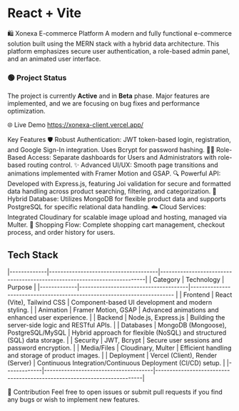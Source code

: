 # React + Vite

🛍️ Xonexa E-commerce Platform
A modern and fully functional e-commerce solution built using the MERN stack with a hybrid data architecture. This platform emphasizes secure user authentication, a role-based admin panel, and an animated user interface.

### 🟢 Project Status
The project is currently **Active** and in **Beta** phase. Major features are implemented, and we are focusing on bug fixes and performance optimization.

🌐 Live Demo
  https://xonexa-client.vercel.app/

Key Features
🛡️ Robust Authentication: JWT token-based login, registration, and Google Sign-In integration. Uses Bcrypt for password hashing.
🧑‍💻 Role-Based Access: Separate dashboards for Users and Administrators with role-based routing control.
✨ Advanced UI/UX: Smooth page transitions and animations implemented with Framer Motion and GSAP.
🔍 Powerful API: Developed with Express.js, featuring Joi validation for secure and formatted data handling across product searching, filtering, and categorization.
💾 Hybrid Database: Utilizes MongoDB for flexible product data and supports PostgreSQL for specific relational data handling.
☁️ Cloud Services: Integrated Cloudinary for scalable image upload and hosting, managed via Multer.
🛒 Shopping Flow: Complete shopping cart management, checkout process, and order history for users.

## Tech Stack

|-------------|--------------------------------------|-------------------------------------------------------------------------|
| Category    | Technology                           | Purpose                                                                 |
|-------------|--------------------------------------|------------------------------------------------------------------------ |
| Frontend    | React (Vite), Tailwind CSS           | Component-based UI development and modern styling.                      |
| Animation   | Framer Motion, GSAP                  | Advanced animations and enhanced user experience.                       |
| Backend     | Node.js, Express.js                  | Building the server-side logic and RESTful APIs.                        |
| Databases   | MongoDB (Mongoose), PostgreSQL/MySQL | Hybrid approach for flexible (NoSQL) and structured (SQL) data storage. |
| Security    | JWT, Bcrypt                          | Secure user sessions and password encryption.                           |
| Media/Files | Cloudinary, Multer                   | Efficient handling and storage of product images.                       |
| Deployment  | Vercel (Client), Render (Server)     | Continuous Integration/Continuous Deployment (CI/CD) setup.             |
|-------------|--------------------------------------|-------------------------------------------------------------------------|

🤝 Contribution
Feel free to open issues or submit pull requests if you find any bugs or wish to implement new features.
